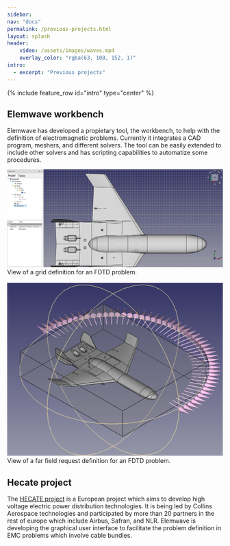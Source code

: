 ```yaml
---
sidebar:
nav: "docs"
permalink: /previous-projects.html
layout: splash
header:  
    video: /assets/images/waves.mp4
    overlay_color: "rgba(63, 108, 152, 1)"
intro:
  - excerpt: "Previous projects"
---
```


{% include feature_row id="intro" type="center" %}
<link rel="stylesheet" href="./assets/custom.css">
<div>
  <h2 name="project1">Elemwave workbench</h2>
   <p class="text">Elemwave has developed a propietary tool, the workbench, to help with the definition of electromagnetic problems. Currently it integrates a CAD program, meshers, and different solvers. The tool can be easily extended to include other solvers and has scripting capabilities to automatize some procedures.
  </p>
  <div class="">
      <img class="img-pr" src="assets/images/grid.png" alt="Elemwave workbench grid definition"/>
      <br>
      <div class="img-cap"> View of a grid definition for an FDTD problem.</div>
      <br>
      <img class="img-pr" src="assets/images/farfield.png" alt="Elemwave workbench far field definition"/>
      <br>
      <div class="img-cap"> View of a far field request definition for an FDTD problem.</div>
  </div>

<h2 name="project2">Hecate project</h2>
    <p class="text">The <a href="https://hecate-project.eu" target="_blank">HECATE project</a> is a European project which aims to develop high voltage electric power distribution technologies. It is being led by Collins Aerospace technologies and participated by more than 20 partners in the rest of europe which include Airbus, Safran, and NLR.
    Elemwave is developing the graphical user interface to facilitate the problem definition in EMC problems which involve cable bundles.</p>
</div>